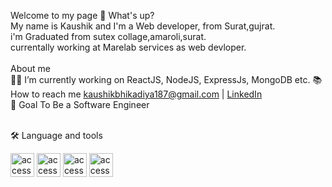 Welcome to my page 👋 What's up? </br>
My name is Kaushik and I'm a  Web developer, from Surat,gujrat.
</br>
i'm Graduated from sutex collage,amaroli,surat.
</br>
currentally working at Marelab services as web devloper.
</br>
</br>
About me</br>
👨‍💻 I’m currently working on ReactJS, NodeJS, ExpressJs, MongoDB etc.
📚 How to reach me kaushikbhikadiya187@gmail.com | <a href="in/kaushik-bhikadiya-390180244">LinkedIn</a></br>
🎯 Goal To Be a Software Engineer</br>
 </br>

🛠 Language and tools

<img src="https://github.com/kaushik1807/kaushik1807/assets/112487953/d04d0869-4ed7-4184-a7bc-041662b5a45b" width="38" height="38" alt="accessibility text">

<img src="https://github.com/kaushik1807/kaushik1807/assets/112487953/5e11541a-5ed9-4ccf-8fe2-7a8f58f7ddde" width="38" height="38" alt="accessibility text">

<img src="https://github.com/kaushik1807/kaushik1807/assets/112487953/0b254c6e-6767-4ab4-8513-b9757d0f3535" width="38" height="38" alt="accessibility text">

 <img src="https://github.com/kaushik1807/kaushik1807/assets/112487953/413fbd46-7f9d-45b3-9074-cb4c1470ab43" width="38" height="38" alt="accessibility text">

